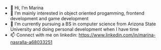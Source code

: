 - 👋 Hi, I’m Marina
- 👀 I’m mainly interested in object oriented progamming, frontend development and game development
- 🌱 I’m currently pursuing a BS in computer science from Arizona State University and doing personal development when I have time
- 📫 Connect with me on linkedin: https://www.linkedin.com/in/marina-nasralla-a68033251

<!---
mhmarina/mhmarina is a ✨ special ✨ repository because its `README.md` (this file) appears on your GitHub profile.
You can click the Preview link to take a look at your changes.
--->

